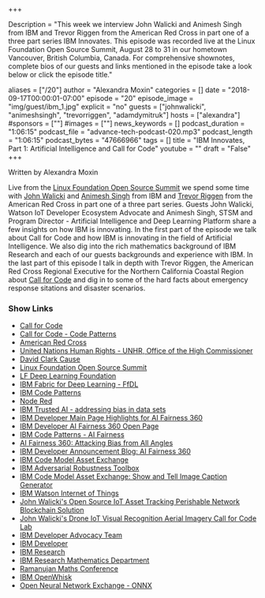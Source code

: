 +++

Description = "This week we interview John Walicki and Animesh Singh from IBM and Trevor Riggen from the American Red Cross in part one of a three part series IBM Innovates. This episode was recorded live at the Linux Foundation Open Source Summit, August 28 to 31 in our hometown Vancouver, British Columbia, Canada. For comprehensive shownotes, complete bios of our guests and links mentioned in the episode take a look below or click the episode title."

aliases = ["/20"]
author = "Alexandra Moxin"
categories = []
date = "2018-09-17T00:00:01-07:00"
episode = "20"
episode_image = "img/guest/ibm_1.jpg"
explicit = "no"
guests = ["johnwalicki", "animeshsingh", "trevorriggen", "adamdymitruk"]
hosts = ["alexandra"]
#sponsors = [""]
#images = [""]
news_keywords = []
podcast_duration = "1:06:15"
podcast_file = "advance-tech-podcast-020.mp3"
podcast_length = "1:06:15"
podcast_bytes = "47666966"
tags = []
title = "IBM Innovates, Part 1: Artificial Intelligence and Call for Code"
youtube = ""
draft = "False"
+++

Written by Alexandra Moxin

Live from the [Linux Foundation Open Source Summit](https://events.linuxfoundation.org/events/open-source-summit-north-america-2018/) we spend some time with [John Walicki](https://advancetechmedia.org/guest/#John_Walicki) and [Animesh Singh](https://advancetechmedia.org/guest/#Animesh_Singh) from IBM and [Trevor Riggen](https://advancetechmedia.org/guest/#Trevor_Riggen) from the American Red Cross in part one of a three part series. Guests John Walicki, Watson IoT Developer Ecosystem Advocate and Animesh Singh, STSM and Program Director - Artificial Intelligence and Deep Learning Platform share a few insights on how IBM is innovating. In the first part of the episode we talk about Call for Code and how IBM is innovating in the field of Artificial Intelligence. We also dig into the rich mathematics background of IBM Research and each of our guests backgrounds and experience with IBM. In the last part of this episode I talk in depth with Trevor Riggen, the American Red Cross Regional Executive for the Northern California Coastal Region about [Call for Code](https://developer.ibm.com/callforcode/) and dig in to some of the hard facts about emergency response sitations and disaster scenarios.


### Show Links

* [Call for Code](https://callforcode.org/)
* [Call for Code - Code Patterns](https://developer.ibm.com/callforcode/)
* [American Red Cross](https://www.redcross.org/)
* [United Nations Human Rights - UNHR, Office of the High Commissioner](https://www.ohchr.org/EN/pages/home.aspx)
* [David Clark Cause](https://davidclarkcause.com/)
* [Linux Foundation Open Source Summit](https://events.linuxfoundation.org/events/open-source-summit-north-america-2018/)
* [LF Deep Learning Foundation](https://deeplearningfoundation.org/)
* [IBM Fabric for Deep Learning - FfDL](https://github.com/IBM/FfDL)
* [IBM Code Patterns](https://developer.ibm.com/patterns/)
* [Node Red](https://nodered.org/)
* [IBM Trusted AI - addressing bias in data sets](https://www.research.ibm.com/artificial-intelligence/trusted-ai/)
* [IBM Developer Main Page Highlights for AI Fairness 360](https://developer.ibm.com/technologies/artificial-intelligence/)
* [IBM Developer AI Fairness 360 Open Page](https://developer.ibm.com/code/open/projects/ai-fairness-360/)
* [IBM Code Patterns - AI Fairness](https://developer.ibm.com/patterns/ensuring-fairness-when-processing-loan-applications/)
* [AI Fairness 360: Attacking Bias from All Angles](https://developer.ibm.com/blogs/2018/09/19/ai-fairness-360-attacking-bias-from-all-angles/)
* [IBM Developer Announcement Blog: AI Fairness 360](https://developer.ibm.com/blogs/2018/09/19/ai-fairness-360-raise-ai-right/)
* [IBM Code Model Asset Exchange](https://developer.ibm.com/code/exchanges/models/)
* [IBM Adversarial Robustness Toolbox](https://github.com/IBM/adversarial-robustness-toolbox)
* [IBM Code Model Asset Exchange: Show and Tell Image Caption Generator](https://github.com/IBM/MAX-Image-Caption-Generator)
* [IBM Watson Internet of Things](https://www.ibm.com/internet-of-things)
* [John Walicki's Open Source IoT Asset Tracking Perishable Network Blockchain Solution](https://github.com/johnwalicki/IoT-AssetTracking-Perishable-Network-Blockchain)
* [John Walicki's Drone IoT Visual Recognition Aerial Imagery Call for Code Lab](https://github.com/johnwalicki/Drones-IoT-Visual-Recognition)
* [IBM Developer Advocacy Team](https://developer.ibm.com/code/community/advocates)
* [IBM Developer](https://developer.ibm.com/)
* [IBM Research](http://www.research.ibm.com/)
* [IBM Research Mathematics Department](https://researcher.watson.ibm.com/researcher/view_group.php?id=1757)
* [Ramanujan Maths Conference](http://www.ramanujaneducationalsociety.org/)
* [IBM OpenWhisk](https://developer.ibm.com/code/open/projects/openwhisk/)
* [Open Neural Network Exchange - ONNX](https://onnx.ai/)











